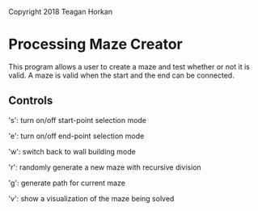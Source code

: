 Copyright 2018 Teagan Horkan
# Processing Maze Creator #
This program allows a user to create a maze and test whether or not it is valid.
A maze is valid when the start and the end can be connected.

## Controls ##
's': turn on/off start-point selection mode

'e': turn on/off end-point selection mode

'w': switch back to wall building mode

'r': randomly generate a new maze with recursive division

'g': generate path for current maze

'v': show a visualization of the maze being solved
